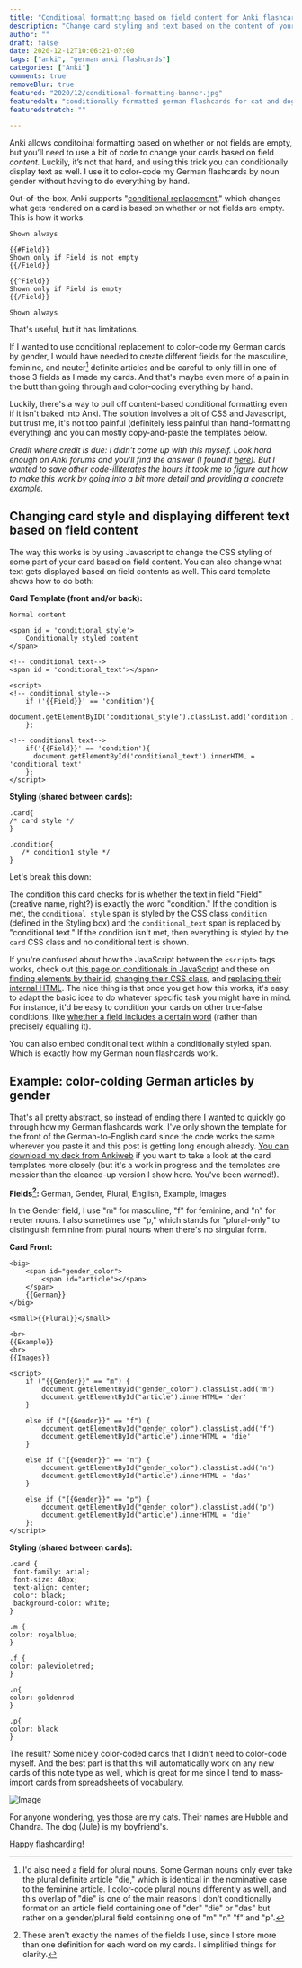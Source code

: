 ```yaml
---
title: "Conditional formatting based on field content for Anki flashcards"
description: "Change card styling and text based on the content of your note fields, not just whether they're empty or not empty"
author: ""
draft: false
date: 2020-12-12T10:06:21-07:00
tags: ["anki", "german anki flashcards"]
categories: ["Anki"]
comments: true
removeBlur: true
featured: "2020/12/conditional-formatting-banner.jpg"
featuredalt: "conditionally formatted german flashcards for cat and dog"
featuredstretch: ""

---
```


Anki allows conditoinal formatting based on whether or not fields are  empty, but you’ll need to use a bit of code to change your cards based on field *content.* Luckily, it’s not that hard, and using this trick you can conditionally display text as well. I use it to color-code my German flashcards by noun gender without having to do everything by hand.

Out-of-the-box, Anki supports "[conditional replacement](https://docs.ankiweb.net/#/templates/generation?id=conditional-replacement)," which changes what gets rendered on a card is based on whether or not fields are empty. This is how it works:

``` 
Shown always

{{#Field}}
Shown only if Field is not empty
{{/Field}}

{{^Field}}
Shown only if Field is empty
{{/Field}}

Shown always
```

That's useful, but it has limitations.  

If I wanted to use conditional replacement to color-code my German cards by gender, I would have needed to create different fields for the masculine, feminine, and neuter[^1] definite articles and be careful to only fill in one of those 3 fields as I made my cards. And that's maybe even more of a pain in the butt than going through and color-coding everything by hand.

Luckily, there's a way to pull off content-based conditional formatting even if it isn't baked into Anki.  The solution involves a bit of CSS and Javascript, but trust me, it's not too painful (definitely less painful than hand-formatting everything) and you can mostly copy-and-paste the templates below.

*Credit where credit is due: I didn't come up with this myself. Look hard enough on Anki forums and you'll find the answer (I found it [here](https://anki.tenderapp.com/discussions/ankidesktop/21132-conditional-formatting-based-on-deck#comment_41634514)). But I wanted to save other code-illiterates the hours it took me to figure out how to make this work by going into a bit more detail and providing a concrete example.*

## Changing card style and displaying different text based on field content

The way this works is by using Javascript to change the CSS styling of some part of your card based on field content. You can also change what text gets displayed based on field contents as well. This card template shows how to do both:

**Card Template (front and/or back):**

```
Normal content

<span id = 'conditional_style'>
    Conditionally styled content
</span>

<!-- conditional text-->
<span id = 'conditional_text'></span>

<script>
<!-- conditional style-->	
    if ('{{Field}}' == 'condition'){
      document.getElementByID('conditional_style').classList.add('condition')
    };

<!-- conditional text-->
    if('{{Field}}' == 'condition'){
      document.getElementById('conditional_text').innerHTML = 'conditional text'
    };
</script>
```

**Styling (shared between cards):**

```
.card{
/* card style */
}

.condition{
   /* condition1 style */
}
```

Let's break this down:

The condition this card checks for is whether the text in field "Field" (creative name, right?) is exactly the word "condition."  If the condition is met, the `conditional style` span is styled by the CSS class `condition` (defined in the Styling box) and the `conditional_text` span is replaced by "conditional text." If the condition isn't met, then everything is styled by the `card` CSS class and no conditional text is shown.

If you're confused about how the JavaScript between the `<script>` tags works, check out [this page on conditionals in JavaScript](https://developer.mozilla.org/en-US/docs/Learn/JavaScript/Building_blocks/conditionals) and these on [finding elements by their id](https://www.w3schools.com/jsref/met_document_getelementbyid.asp), [changing their CSS class](https://www.w3schools.com/jsref/prop_element_classlist.asp), and [replacing their internal HTML](https://www.w3schools.com/js/js_htmldom_html.asp). The nice thing is that once you get how this works, it's easy to adapt the basic idea to do whatever specific task you might have in mind. For instance, it'd be easy to condition your cards on other true-false conditions, like [whether a field includes a certain word](https://www.w3schools.com/jsref/jsref_includes.asp) (rather than precisely equalling it). 

You can also embed conditional text within a conditionally styled span. Which is exactly how my German noun flashcards work.

## Example: color-colding German articles by gender

That's all pretty abstract, so instead of ending there I wanted to quickly go through how my German flashcards work. I've only shown the template for the front of the German-to-English card since the code works the same wherever you paste it and this post is getting long enough already. [You can download my deck from Ankiweb](https://ankiweb.net/shared/info/1877324510) if you want to take a look at the card templates more closely (but it's a work in progress and the templates are messier than the cleaned-up version I show here. You've been warned!).

**Fields[^2]:** German, Gender, Plural, English, Example, Images

In the Gender field, I use "m" for masculine, "f" for feminine, and "n" for neuter nouns. I also sometimes use "p," which stands for "plural-only" to distinguish feminine from plural nouns when there's no singular form.

**Card Front:**

```
<big>
    <span id="gender_color">
        <span id="article"></span>
    </span>
    {{German}}
</big>

<small>{{Plural}}</small>

<br>
{{Example}}
<br>
{{Images}}

<script>
    if ("{{Gender}}" == "m") {
        document.getElementById("gender_color").classList.add('m')
        document.getElementById("article").innerHTML= 'der'
    }
    
    else if ("{{Gender}}" == "f") {
        document.getElementById("gender_color").classList.add('f')
        document.getElementById("article").innerHTML = 'die'
    }

    else if ("{{Gender}}" == "n") {
        document.getElementById("gender_color").classList.add('n')
        document.getElementById("article").innerHTML = 'das'
    }

    else if ("{{Gender}}" == "p") {
        document.getElementById("gender_color").classList.add('p')
        document.getElementById("article").innerHTML = 'die'
    };
</script>
```

**Styling (shared between cards):**

```
.card {
 font-family: arial;
 font-size: 40px;
 text-align: center;
 color: black;
 background-color: white;
}

.m {
color: royalblue;
}

.f {
color: palevioletred;
}

.n{
color: goldenrod
}

.p{
color: black
}
```

The result? Some nicely color-coded cards that I didn't need to color-code myself. And the best part is that this will automatically work on any new cards of this note type as well, which is great for me since I tend to mass-import cards from spreadsheets of vocabulary.

![Image](/img/2020/12/conditional-formatting-example-cards.png)

For anyone wondering, yes those are my cats. Their names are Hubble and Chandra. The dog (Jule) is my boyfriend's.

Happy flashcarding!

[^1]: I'd also need a field for plural nouns. Some German nouns only ever take the plural definite article "die," which is identical in the nominative case to the feminine article. I color-code plural nouns differently as well, and this overlap of "die" is one of the main reasons I don't conditionally format on an article field containing one of "der" "die" or "das" but rather on a gender/plural field containing one of "m" "n" "f" and "p". 
[^2]: These aren't exactly the names of the fields I use, since I store more than one definition for each word on my cards. I simplified things for clarity.